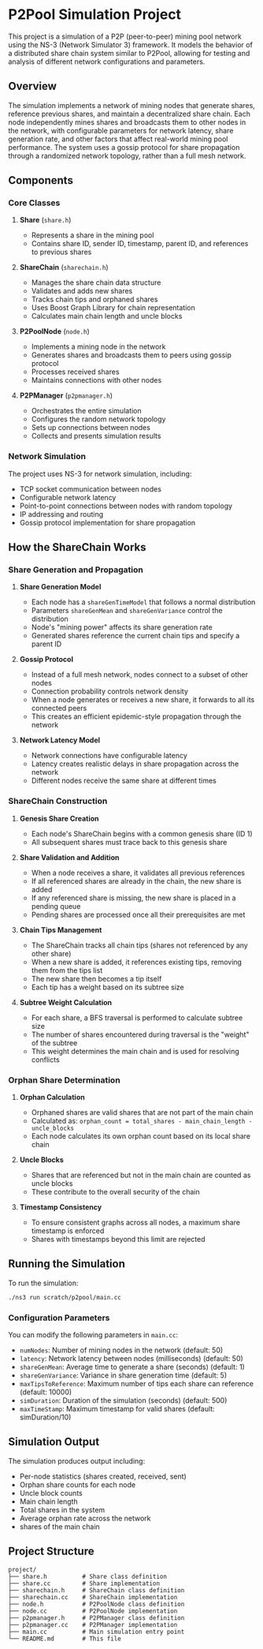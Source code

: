 # P2Pool Simulation Project

This project is a simulation of a P2P (peer-to-peer) mining pool network using the NS-3 (Network Simulator 3) framework. It models the behavior of a distributed share chain system similar to P2Pool, allowing for testing and analysis of different network configurations and parameters.

## Overview

The simulation implements a network of mining nodes that generate shares, reference previous shares, and maintain a decentralized share chain. Each node independently mines shares and broadcasts them to other nodes in the network, with configurable parameters for network latency, share generation rate, and other factors that affect real-world mining pool performance. The system uses a gossip protocol for share propagation through a randomized network topology, rather than a full mesh network.

## Components

### Core Classes

1. **Share** (`share.h`)
   - Represents a share in the mining pool
   - Contains share ID, sender ID, timestamp, parent ID, and references to previous shares

2. **ShareChain** (`sharechain.h`)
   - Manages the share chain data structure
   - Validates and adds new shares
   - Tracks chain tips and orphaned shares
   - Uses Boost Graph Library for chain representation
   - Calculates main chain length and uncle blocks

3. **P2PoolNode** (`node.h`)
   - Implements a mining node in the network
   - Generates shares and broadcasts them to peers using gossip protocol
   - Processes received shares
   - Maintains connections with other nodes

4. **P2PManager** (`p2pmanager.h`)
   - Orchestrates the entire simulation
   - Configures the random network topology
   - Sets up connections between nodes
   - Collects and presents simulation results

### Network Simulation

The project uses NS-3 for network simulation, including:
- TCP socket communication between nodes
- Configurable network latency
- Point-to-point connections between nodes with random topology
- IP addressing and routing
- Gossip protocol implementation for share propagation

## How the ShareChain Works

### Share Generation and Propagation

1. **Share Generation Model**
   - Each node has a `shareGenTimeModel` that follows a normal distribution
   - Parameters `shareGenMean` and `shareGenVariance` control the distribution
   - Node's "mining power" affects its share generation rate
   - Generated shares reference the current chain tips and specify a parent ID

2. **Gossip Protocol**
   - Instead of a full mesh network, nodes connect to a subset of other nodes
   - Connection probability controls network density
   - When a node generates or receives a new share, it forwards to all its connected peers
   - This creates an efficient epidemic-style propagation through the network

3. **Network Latency Model**
   - Network connections have configurable latency
   - Latency creates realistic delays in share propagation across the network
   - Different nodes receive the same share at different times

### ShareChain Construction

1. **Genesis Share Creation**
   - Each node's ShareChain begins with a common genesis share (ID 1)
   - All subsequent shares must trace back to this genesis share

2. **Share Validation and Addition**
   - When a node receives a share, it validates all previous references
   - If all referenced shares are already in the chain, the new share is added
   - If any referenced share is missing, the new share is placed in a pending queue
   - Pending shares are processed once all their prerequisites are met

3. **Chain Tips Management**
   - The ShareChain tracks all chain tips (shares not referenced by any other share)
   - When a new share is added, it references existing tips, removing them from the tips list
   - The new share then becomes a tip itself
   - Each tip has a weight based on its subtree size

4. **Subtree Weight Calculation**
   - For each share, a BFS traversal is performed to calculate subtree size
   - The number of shares encountered during traversal is the "weight" of the subtree
   - This weight determines the main chain and is used for resolving conflicts

### Orphan Share Determination

1. **Orphan Calculation**
   - Orphaned shares are valid shares that are not part of the main chain
   - Calculated as: `orphan_count = total_shares - main_chain_length - uncle_blocks`
   - Each node calculates its own orphan count based on its local share chain

2. **Uncle Blocks**
   - Shares that are referenced but not in the main chain are counted as uncle blocks
   - These contribute to the overall security of the chain

3. **Timestamp Consistency**
   - To ensure consistent graphs across all nodes, a maximum share timestamp is enforced
   - Shares with timestamps beyond this limit are rejected

## Running the Simulation

To run the simulation:

```bash
./ns3 run scratch/p2pool/main.cc
```

### Configuration Parameters

You can modify the following parameters in `main.cc`:

- `numNodes`: Number of mining nodes in the network (default: 50)
- `latency`: Network latency between nodes (milliseconds) (default: 50)
- `shareGenMean`: Average time to generate a share (seconds) (default: 1)
- `shareGenVariance`: Variance in share generation time (default: 5)
- `maxTipsToReference`: Maximum number of tips each share can reference (default: 10000)
- `simDuration`: Duration of the simulation (seconds) (default: 500)
- `maxTimeStamp`: Maximum timestamp for valid shares (default: simDuration/10)

## Simulation Output

The simulation produces output including:
- Per-node statistics (shares created, received, sent)
- Orphan share counts for each node
- Uncle block counts
- Main chain length
- Total shares in the system
- Average orphan rate across the network
- shares of the main chain

## Project Structure

```
project/
├── share.h          # Share class definition
├── share.cc         # Share implementation
├── sharechain.h     # ShareChain class definition
├── sharechain.cc    # ShareChain implementation
├── node.h           # P2PoolNode class definition
├── node.cc          # P2PoolNode implementation
├── p2pmanager.h     # P2PManager class definition
├── p2pmanager.cc    # P2PManager implementation
├── main.cc          # Main simulation entry point
└── README.md        # This file
```
